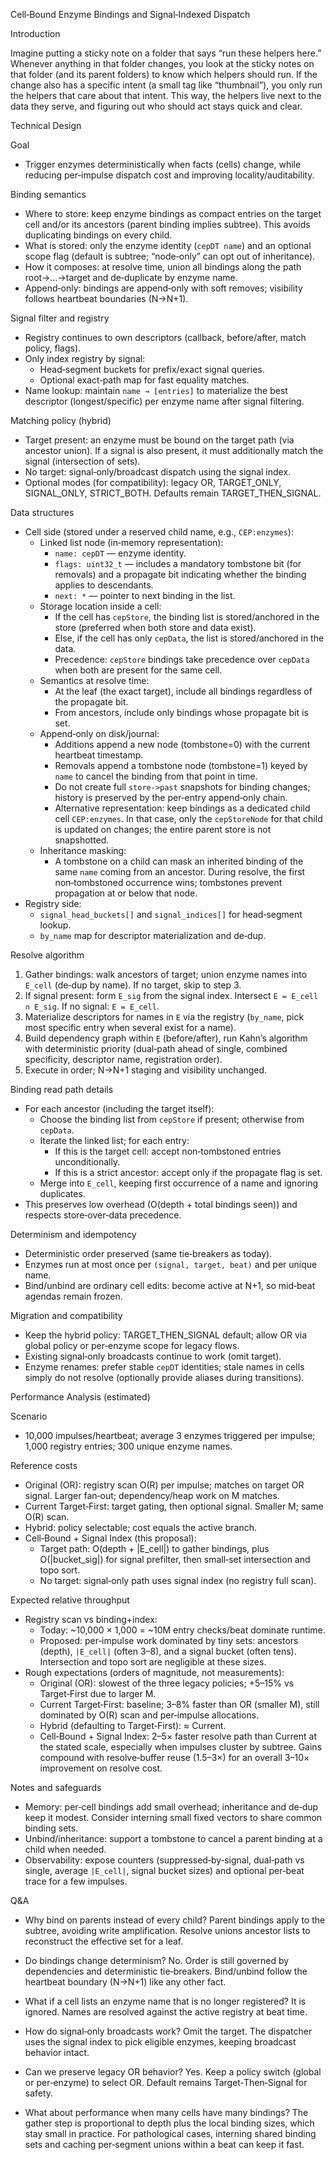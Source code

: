 Cell‑Bound Enzyme Bindings and Signal‑Indexed Dispatch

Introduction

Imagine putting a sticky note on a folder that says “run these helpers here.” Whenever anything in that folder changes, you look at the sticky notes on that folder (and its parent folders) to know which helpers should run. If the change also has a specific intent (a small tag like “thumbnail”), you only run the helpers that care about that intent. This way, the helpers live next to the data they serve, and figuring out who should act stays quick and clear.

Technical Design

Goal
- Trigger enzymes deterministically when facts (cells) change, while reducing per‑impulse dispatch cost and improving locality/auditability.

Binding semantics
- Where to store: keep enzyme bindings as compact entries on the target cell and/or its ancestors (parent binding implies subtree). This avoids duplicating bindings on every child.
- What is stored: only the enzyme identity (`cepDT name`) and an optional scope flag (default is subtree; “node‑only” can opt out of inheritance).
- How it composes: at resolve time, union all bindings along the path root→…→target and de‑duplicate by enzyme name.
- Append‑only: bindings are append‑only with soft removes; visibility follows heartbeat boundaries (N→N+1).

Signal filter and registry
- Registry continues to own descriptors (callback, before/after, match policy, flags).
- Only index registry by signal:
  - Head‑segment buckets for prefix/exact signal queries.
  - Optional exact‑path map for fast equality matches.
- Name lookup: maintain `name → [entries]` to materialize the best descriptor (longest/specific) per enzyme name after signal filtering.

Matching policy (hybrid)
- Target present: an enzyme must be bound on the target path (via ancestor union). If a signal is also present, it must additionally match the signal (intersection of sets).
- No target: signal‑only/broadcast dispatch using the signal index.
- Optional modes (for compatibility): legacy OR, TARGET_ONLY, SIGNAL_ONLY, STRICT_BOTH. Defaults remain TARGET_THEN_SIGNAL.

Data structures
- Cell side (stored under a reserved child name, e.g., `CEP:enzymes`):
  - Linked list node (in‑memory representation):
    - `name: cepDT` — enzyme identity.
    - `flags: uint32_t` — includes a mandatory tombstone bit (for removals) and a propagate bit indicating whether the binding applies to descendants.
    - `next: *` — pointer to next binding in the list.
  - Storage location inside a cell:
    - If the cell has `cepStore`, the binding list is stored/anchored in the store (preferred when both store and data exist).
    - Else, if the cell has only `cepData`, the list is stored/anchored in the data.
    - Precedence: `cepStore` bindings take precedence over `cepData` when both are present for the same cell.
  - Semantics at resolve time:
    - At the leaf (the exact target), include all bindings regardless of the propagate bit.
    - From ancestors, include only bindings whose propagate bit is set.
  - Append‑only on disk/journal:
    - Additions append a new node (tombstone=0) with the current heartbeat timestamp.
    - Removals append a tombstone node (tombstone=1) keyed by `name` to cancel the binding from that point in time.
    - Do not create full `store->past` snapshots for binding changes; history is preserved by the per‑entry append‑only chain.
    - Alternative representation: keep bindings as a dedicated child cell `CEP:enzymes`. In that case, only the `cepStoreNode` for that child is updated on changes; the entire parent store is not snapshotted.
  - Inheritance masking:
    - A tombstone on a child can mask an inherited binding of the same `name` coming from an ancestor. During resolve, the first non‑tombstoned occurrence wins; tombstones prevent propagation at or below that node.
- Registry side:
  - `signal_head_buckets[]` and `signal_indices[]` for head‑segment lookup.
  - `by_name` map for descriptor materialization and de‑dup.

Resolve algorithm
1) Gather bindings: walk ancestors of target; union enzyme names into `E_cell` (de‑dup by name). If no target, skip to step 3.
2) If signal present: form `E_sig` from the signal index. Intersect `E = E_cell ∩ E_sig`. If no signal: `E = E_cell`.
3) Materialize descriptors for names in `E` via the registry (`by_name`, pick most specific entry when several exist for a name).
4) Build dependency graph within `E` (before/after), run Kahn’s algorithm with deterministic priority (dual‑path ahead of single, combined specificity, descriptor name, registration order).
5) Execute in order; N→N+1 staging and visibility unchanged.

Binding read path details
- For each ancestor (including the target itself):
  - Choose the binding list from `cepStore` if present; otherwise from `cepData`.
  - Iterate the linked list; for each entry:
    - If this is the target cell: accept non‑tombstoned entries unconditionally.
    - If this is a strict ancestor: accept only if the propagate flag is set.
  - Merge into `E_cell`, keeping first occurrence of a name and ignoring duplicates.
- This preserves low overhead (O(depth + total bindings seen)) and respects store‑over‑data precedence.

Determinism and idempotency
- Deterministic order preserved (same tie‑breakers as today).
- Enzymes run at most once per `(signal, target, beat)` and per unique name.
- Bind/unbind are ordinary cell edits: become active at N+1, so mid‑beat agendas remain frozen.

Migration and compatibility
- Keep the hybrid policy: TARGET_THEN_SIGNAL default; allow OR via global policy or per‑enzyme scope for legacy flows.
- Existing signal‑only broadcasts continue to work (omit target).
- Enzyme renames: prefer stable `cepDT` identities; stale names in cells simply do not resolve (optionally provide aliases during transitions).

Performance Analysis (estimated)

Scenario
- 10,000 impulses/heartbeat; average 3 enzymes triggered per impulse; 1,000 registry entries; 300 unique enzyme names.

Reference costs
- Original (OR): registry scan O(R) per impulse; matches on target OR signal. Larger fan‑out; dependency/heap work on M matches.
- Current Target‑First: target gating, then optional signal. Smaller M; same O(R) scan.
- Hybrid: policy selectable; cost equals the active branch.
- Cell‑Bound + Signal Index (this proposal):
  - Target path: O(depth + |E_cell|) to gather bindings, plus O(|bucket_sig|) for signal prefilter, then small‑set intersection and topo sort.
  - No target: signal‑only path uses signal index (no registry full scan).

Expected relative throughput
- Registry scan vs binding+index:
  - Today: ~10,000 × 1,000 = ~10M entry checks/beat dominate runtime.
  - Proposed: per‑impulse work dominated by tiny sets: ancestors (depth), `|E_cell|` (often 3–8), and a signal bucket (often tens). Intersection and topo sort are negligible at these sizes.
- Rough expectations (orders of magnitude, not measurements):
  - Original (OR): slowest of the three legacy policies; +5–15% vs Target‑First due to larger M.
  - Current Target‑First: baseline; 3–8% faster than OR (smaller M), still dominated by O(R) scan and per‑impulse allocations.
  - Hybrid (defaulting to Target‑First): ≈ Current.
  - Cell‑Bound + Signal Index: 2–5× faster resolve path than Current at the stated scale, especially when impulses cluster by subtree. Gains compound with resolve‑buffer reuse (1.5–3×) for an overall 3–10× improvement on resolve cost.

Notes and safeguards
- Memory: per‑cell bindings add small overhead; inheritance and de‑dup keep it modest. Consider interning small fixed vectors to share common binding sets.
- Unbind/inheritance: support a tombstone to cancel a parent binding at a child when needed.
- Observability: expose counters (suppressed‑by‑signal, dual‑path vs single, average `|E_cell|`, signal bucket sizes) and optional per‑beat trace for a few impulses.

Q&A

- Why bind on parents instead of every child?
  Parent bindings apply to the subtree, avoiding write amplification. Resolve unions ancestor lists to reconstruct the effective set for a leaf.

- Do bindings change determinism?
  No. Order is still governed by dependencies and deterministic tie‑breakers. Bind/unbind follow the heartbeat boundary (N→N+1) like any other fact.

- What if a cell lists an enzyme name that is no longer registered?
  It is ignored. Names are resolved against the active registry at beat time.

- How do signal‑only broadcasts work?
  Omit the target. The dispatcher uses the signal index to pick eligible enzymes, keeping broadcast behavior intact.

- Can we preserve legacy OR behavior?
  Yes. Keep a policy switch (global or per‑enzyme) to select OR. Default remains Target‑Then‑Signal for safety.

- What about performance when many cells have many bindings?
  The gather step is proportional to depth plus the local binding sizes, which stay small in practice. For pathological cases, interning shared binding sets and caching per‑segment unions within a beat can keep it fast.
